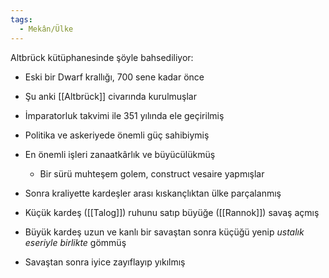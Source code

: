 ```yaml
---  
tags:
  - Mekân/Ülke  
---  
```

  
Altbrück kütüphanesinde şöyle bahsediliyor:  
  
- Eski bir Dwarf krallığı, 700 sene kadar önce  
- Şu anki [[Altbrück]] civarında kurulmuşlar  
- İmparatorluk takvimi ile 351 yılında ele geçirilmiş  
- Politika ve askeriyede önemli güç sahibiymiş  
- En önemli işleri zanaatkârlık ve büyücülükmüş  
	- Bir sürü muhteşem golem, construct vesaire yapmışlar  
  
- Sonra kraliyette kardeşler arası kıskançlıktan ülke parçalanmış  
- Küçük kardeş ([[Talog]]) ruhunu satıp büyüğe ([[Rannok]]) savaş açmış  
- Büyük kardeş uzun ve kanlı bir savaştan sonra küçüğü yenip *ustalık eseriyle birlikte* gömmüş  
- Savaştan sonra iyice zayıflayıp yıkılmış